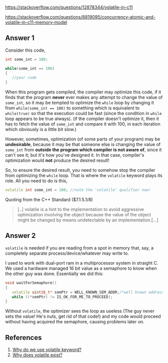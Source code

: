 https://stackoverflow.com/questions/12878344/volatile-in-c11

https://stackoverflow.com/questions/8819095/concurrency-atomic-and-volatile-in-c11-memory-model


## Answer 1

Consider this code,

```c++
int some_int = 100;

while(some_int == 100)
{
   //your code
}
```

When this program gets compiled, the compiler may optimize this code, if it finds that the program **never** ever makes any attempt to change the value of `some_int`, so it may be tempted to optimize the `while` loop by changing it from `while(some_int == 100)` to something which is equivalent to `while(true)` so that the execution could be fast (since the condition in `while` loop appears to be true always). (if the compiler doesn't optimize it, then it has to fetch the value of `some_int` and compare it with 100, in each iteration which obviously is a little bit slow.)

However, sometimes, optimization (of some parts of your program) may be **undesirable**, because it may be that someone else is changing the value of `some_int` from **outside the program which compiler is not aware of**, since it can't see it; but it's how you've designed it. In that case, compiler's optimization would **not** produce the desired result!

So, to ensure the desired result, you need to somehow stop the compiler from optimizing the `while` loop. That is where the `volatile` keyword plays its role. All you need to do is this,

```c++
volatile int some_int = 100; //note the 'volatile' qualifier now!
```

Quoting from the C++ Standard ($7.1.5.1/8)

> [..] volatile is a hint to the implementation to avoid aggressive optimization involving the object because the value of the object might be changed by means undetectable by an implementation.[...]

## Answer 2

`volatile` is needed if you are reading from a spot in memory that, say, a completely separate process/device/whatever may write to.

I used to work with dual-port ram in a multiprocessor system in straight C. We used a hardware managed 16 bit value as a semaphore to know when the other guy was done. Essentially we did this:

```c++
void waitForSemaphore()
{
   volatile uint16_t* semPtr = WELL_KNOWN_SEM_ADDR;/*well known address to my semaphore*/
   while ((*semPtr) != IS_OK_FOR_ME_TO_PROCEED);
}
```

Without `volatile`, the optimizer sees the loop as useless (The guy never sets the value! He's nuts, get rid of that code!) and my code would proceed without having acquired the semaphore, causing problems later on.

## References

1. [Why do we use volatile keyword?](https://stackoverflow.com/questions/4437527/why-do-we-use-volatile-keyword)
2. [Why does volatile exist?](https://stackoverflow.com/questions/72552/why-does-volatile-exist)
